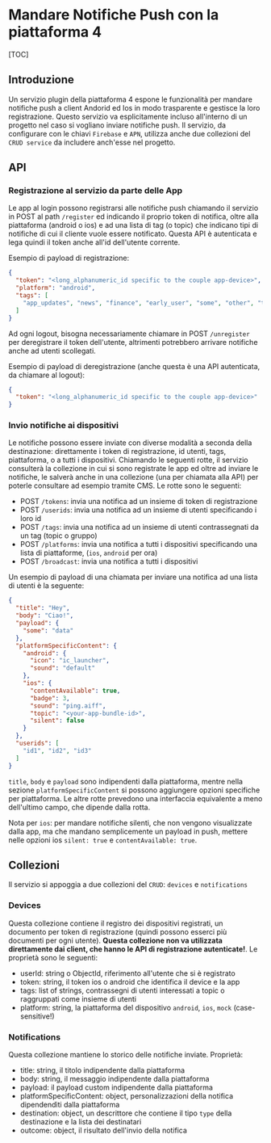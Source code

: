 # Mandare Notifiche Push con la piattaforma 4

[TOC]

## Introduzione
Un servizio plugin della piattaforma 4 espone le funzionalità per mandare notifiche push a client Andorid ed Ios in modo trasparente e gestisce la loro registrazione.
Questo servizio va esplicitamente incluso all'interno di un progetto nel caso si vogliano inviare notifiche push. Il servizio, da configurare con le chiavi `Firebase` e `APN`, utilizza anche due collezioni del `CRUD service` da includere anch'esse nel progetto.

## API

### Registrazione al servizio da parte delle App
Le app al login possono registrarsi alle notifiche push chiamando il servizio in POST al path `/register` ed indicando il proprio token di notifica, oltre alla piattaforma (android o ios) e ad una lista di tag (o topic) che indicano tipi di notifiche di cui il cliente vuole essere notificato. Questa API è autenticata e lega quindi il token anche all'id dell'utente corrente.



Esempio di payload di registrazione:
```json
{
  "token": "<long_alphanumeric_id specific to the couple app-device>",
  "platform": "android",
  "tags": [
    "app_updates", "news", "finance", "early_user", "some", "other", "tag"
  ]
}
```

Ad ogni logout, bisogna necessariamente chiamare in POST `/unregister` per deregistrare il token dell'utente, altrimenti potrebbero arrivare notifiche anche ad utenti scollegati.


Esempio di payload di deregistrazione (anche questa è una API autenticata, da chiamare al logout):
```json
{
  "token": "<long_alphanumeric_id specific to the couple app-device>"
}
```

### Invio notifiche ai dispositivi
Le notifiche possono essere inviate con diverse modalità a seconda della destinazione: direttamente i token di registrazione, id utenti, tags, piattaforma, o a tutti i dispositivi.
Chiamando le seguenti rotte, il servizio consulterà la collezione in cui si sono registrate le app ed oltre ad inviare le notifiche, le salverà anche in una collezione (una per chiamata alla API) per poterle consultare ad esempio tramite CMS.
Le rotte sono le seguenti:

- POST `/tokens`: invia una notifica ad un insieme di token di registrazione
- POST `/userids`: invia una notifica ad un insieme di utenti specificando i loro id
- POST `/tags`: invia una notifica ad un insieme di utenti contrassegnati da un tag (topic o gruppo)
- POST `/platforms`: invia una notifica a tutti i dispositivi specificando una lista di piattaforme, (`ios`, `android` per ora)
- POST `/broadcast`: invia una notifica a tutti i dispositivi


Un esempio di payload di una chiamata per inviare una notifica ad una lista di utenti è la seguente:
```json
{
  "title": "Hey",
  "body": "Ciao!",
  "payload": {
    "some": "data"
  },
  "platformSpecificContent": {
    "android": {
      "icon": "ic_launcher",
      "sound": "default"
    },
    "ios": {
      "contentAvailable": true,
      "badge": 3,
      "sound": "ping.aiff",
      "topic": "<your-app-bundle-id>",
      "silent": false
    }
  },
  "userids": [
    "id1", "id2", "id3"
  ]
}
```

`title`, `body` e `payload` sono indipendenti dalla piattaforma, mentre nella sezione `platformSpecificContent` si possono aggiungere opzioni specifiche per piattaforma. Le altre rotte prevedono una interfaccia equivalente a meno dell'ultimo campo, che dipende dalla rotta.

Nota per `ios`: per mandare notifiche silenti, che non vengono visualizzate dalla app, ma che mandano semplicemente un payload in push, mettere nelle opzioni ios `silent: true` e `contentAvailable: true`.

## Collezioni
Il servizio si appoggia a due collezioni del `CRUD`: `devices` e `notifications`

### Devices
Questa collezione contiene il registro dei dispositivi registrati, un documento per token di registrazione (quindi possono esserci più documenti per ogni utente). __Questa collezione non va utilizzata direttamente dai client, che hanno le API di registrazione autenticate!__.
Le proprietà sono le seguenti:


- userId: string o ObjectId, riferimento all'utente che si è registrato
- token: string, il token ios o android che identifica il device e la app
- tags: list of strings, contrassegni di utenti interessati a topic o raggruppati come insieme di utenti
- platform: string, la piattaforma del dispositivo `android`, `ios`, `mock` (case-sensitive!)

### Notifications
Questa collezione mantiene lo storico delle notifiche inviate. Proprietà:


- title: string, il titolo indipendente dalla piattaforma
- body: string, il messaggio indipendente dalla piattaforma
- payload: il payload custom indipendente dalla piattaforma
- platformSpecificContent: object, personalizzazioni della notifica dipendendìti dalla piattaforma
- destination: object, un descrittore che contiene il tipo `type` della destinazione e la lista dei destinatari
- outcome: object, il risultato dell'invio della notifica
